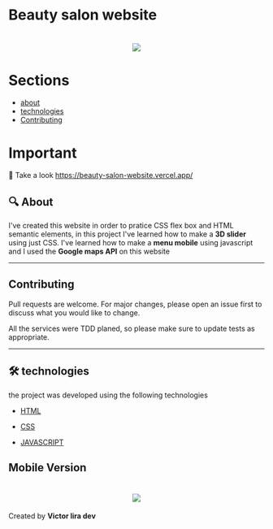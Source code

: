 # Beauty salon website
<h1 align="center" >
    <img src="https://ik.imagekit.io/mcvhbcq4zu/salon_f7iFQjZ2e.gif">
</h1>

# Sections
- [about](#-About)
- [technologies](#-technologies)
- [Contributing](#-Contributing)

# Important

:key: Take a look https://beauty-salon-website.vercel.app/

## :mag: About
I've created this website in order to pratice CSS flex box and HTML semantic elements, in this project I've learned how to make a **3D slider** using just  CSS. I've learned how to make a **menu mobile** using javascript and I used the **Google maps API** on this website

---

## Contributing
Pull requests are welcome. For major changes, please open an issue first to discuss what you would like to change.

All the services were TDD planed, so please make sure to update tests as appropriate.

---
 
## 🛠 technologies
the project was developed using the following technologies
- [HTML](https://developer.mozilla.org/en-US/docs/Web/HTML)
- [CSS](https://developer.mozilla.org/en-US/docs/Web/CSS)

- [JAVASCRIPT](https://www.javascript.com/)

## Mobile Version

<h1 align="center" >
    <img src="https://ik.imagekit.io/mcvhbcq4zu/Animated_GIF-downsized_large__2__XZ2JF_nwX.gif">
</h1>

Created by **Victor lira dev**
